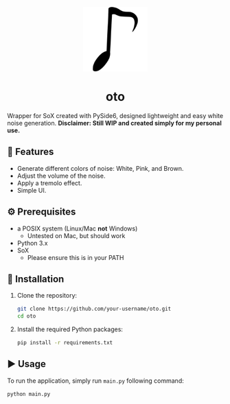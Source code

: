 <div align="center">
  <img src="logo.svg" width="150" alt="oto Logo">
  <h1>oto</h1>
</div>

Wrapper for SoX created with PySide6, designed lightweight and easy white noise generation. **Disclaimer: Still WIP and created simply for my personal use.**

## 🎵 Features

- Generate different colors of noise: White, Pink, and Brown.
- Adjust the volume of the noise.
- Apply a tremolo effect.
- Simple UI.

## ⚙️ Prerequisites

- a POSIX system (Linux/Mac **not** Windows)
  * Untested on Mac, but should work
- Python 3.x
- SoX
  * Please ensure this is in your PATH


## 🚀 Installation

1.  Clone the repository:
    ```bash
    git clone https://github.com/your-username/oto.git
    cd oto
    ```
2.  Install the required Python packages:
    ```bash
    pip install -r requirements.txt
    ```

## ▶️ Usage

To run the application, simply run ```main.py``` following command:

```bash
python main.py
```
